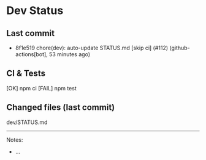 # Dev Status

## Last commit
- 8f1e519 chore(dev): auto-update STATUS.md [skip ci] (#112) (github-actions[bot], 53 minutes ago)
## CI & Tests
[OK] npm ci
[FAIL] npm test

## Changed files (last commit)
dev/STATUS.md

---
Notes:
- ...
